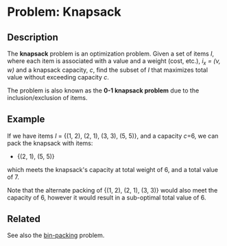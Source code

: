 # Problem: Knapsack

## Description

The **knapsack** problem  is an optimization problem. Given a set of items *I*, where each item is associated with a value and a weight (cost, etc.), *i<sub>x</sub> = (v, w)* and a knapsack capacity, *c*, find the subset of *I* that maximizes total value without exceeding capacity *c*.

The problem is also known as the **0-1 knapsack problem** due to the inclusion/exclusion of items.

## Example
If we have items *I* = {(1, 2), (2, 1), (3, 3), (5, 5)}, and a capacity *c*=6, we can pack the knapsack with items:
* {(2, 1), (5, 5)}

which meets the knapsack's capacity at total weight of 6, and a total value of 7.

Note that the alternate packing of {(1, 2), (2, 1), (3, 3)} would also meet the capacity of 6, however it would result in a sub-optimal total value of 6.

## Related
See also the [bin-packing](https://github.com/joshuaguerin/Answer-Set-Programming-Algorithms/tree/master/Bin-Packing) problem.
